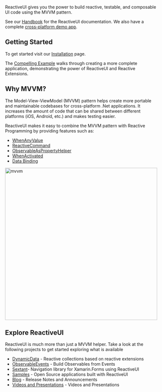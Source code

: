 
ReactiveUI gives you the power to build reactive, testable, and composable UI code using the MVVM pattern.

See our <a href="~/docs/handbook/index.md">Handbook</a> for the ReactiveUI documentation. We also have a complete <a href="https://github.com/reactiveui/ReactiveUI/tree/main/integrationtests">cross-platform demo app</a>.

## Getting Started

To get started visit our <a href="~/docs/getting-started/installation/index.md">Installation</a> page.

The [Compelling Example](compelling-example.md) walks through creating a more complete application, demonstrating the power of ReactiveUI and Reactive Extensions.

## Why MVVM?

The Model-View-ViewModel (MVVM) pattern helps create more portable and maintainable codebases for cross-platform .Net applications. It increases the amount of code that can be shared between different platforms (iOS, Android, etc.) and makes testing easier.

ReactiveUI makes it easy to combine the MVVM pattern with Reactive Programming by providing features such as:

- [WhenAnyValue](~/docs/handbook/when-any.md)
- [ReactiveCommand](~/docs/handbook/commands/index.md)
- [ObservableAsPropertyHelper](~/docs/handbook/observable-as-property-helper.md)
- [WhenActivated](~/docs/handbook/when-activated.md)
- [Data Binding](~/docs/handbook/data-binding/index.md)

<img src="~/images/mvvm.png" width="500" alt="mvvm">

## Explore ReactiveUI

ReactiveUI is much more than just a MVVM helper. Take a look at the following projects to get started exploring what is available

- [DynamicData](https://github.com/reactivemarbles/DynamicData) - Reactive collections based on reactive extensions
- [ObservableEvents](https://github.com/reactivemarbles/ObservableEvents) - Build Observables from Events
- [Sextant](https://github.com/reactiveui/Sextant)- Navigation library for Xamarin.Forms using ReactiveUI
- [Samples](~/docs/resources/samples.md) - Open Source applications built with ReactiveUI
- [Blog](~/articles/2020-07-16-article-on-elevated-values.md) - Release Notes and Announcements
- [Videos and Presentations](~/docs/resources/videos.md) - Videos and Presentations
